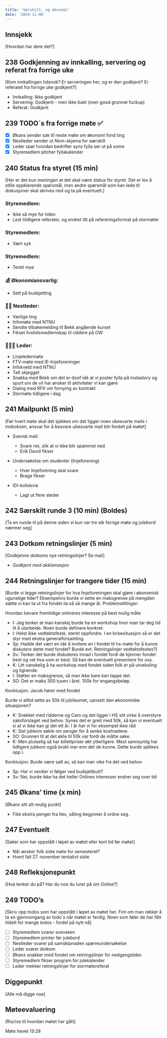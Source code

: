 ```yaml
---
title: 'Særskilt, og økonomi'
date: '2024-11-06'
---
```


## Innsjekk

[Hvordan har dere det?]


## 238 Godkjenning av innkalling, servering og referat fra forrige uke

[Kom innkallingen tidsnok? Er serveringen her, og er den godkjent? Er referatet fra forrige uke godkjent?]

- Innkalling: Ikke godkjent
- Servering: Godkjent - men ikke bakt (men good grunnet fuckup)
- Referat: Godkjent

## 239 TODO´s fra forrige møte **✅**

- [x]  Økans sender sak til neste møte om økonomi fond ting
- [x]  Nestleder sender ut Nom-skjema for særskilt
- [x]  Leder spør hvordan bedrifter syns fylla ser ut på some
- [x]  Styremedlem pitcher fyllakalender

## 240 Status fra styret (15 min)

[Her er det kun meningen at det skal være status for styret. Det er lov å stille oppklarende spørsmål, men andre spørsmål som kan lede til diskusjoner skal skrives ned og ta på eventuelt.]

### **Styremedlem**:
- Ikke så mye for tiden
- Lest tildligere referater, og endret litt på refereringsformat på stormøter


### **Styremedlem**:
- Vært syk

### **Styremedlem**:
- Tenkt mye 

### **💰** Økonomiansvarlig:
- Sett på budsjetting

### 👨🏼 Nestleder:
- Vanlige ting
- Infomøte med NTNU
- Sendte tilbakemelding til Bekk angående kurset
- Fikset livstidsmedlemskap til riddere på OW

### 🧔🏼‍♂️ Leder:
- Linjeledermøte
- FTV-møte med IE-linjeforeninger
- Infokveld med NTNU
- Tatt skjegget
- Snakka med Bekk om det er doof idé at vi poster fylla på instastory og spurt om de vil har ønsker til aktiviteter vi kan gjøre
- Dialog med RFK om fornying av kontrakt
- Stormøte tidligere i dag

## 241 Mailpunkt (5 min)

[Før hvert møte skal det sjekkes om det ligger noen ubesvarte mails i innboksen, ansvar for å besvare ubesvarte mail blir fordelt på møtet]

- Svensk mail: 
    - Svare nei, slik at vi ikke blir spammet ned
    - Erik David fikser

- Undersøkelse om studenter (linjeforening)
    - Hver linjeforening skal svare
    - Brage fikser 

- IDI-kollokvie 
    - Lagt ut flere steder

## 242 Særskilt runde 3 (10 min) (Boldes)
[Ta en runde til på denne siden vi kun var tre stk forrige møte og julebord nærmer seg]

## 243 Dotkom retningslinjer (5 min)

[Godkjenne dotkoms nye retningslinjer? Se mail]


- *Godkjent med akklamasjon*

## 244 Retningslinjer for trangere tider (15 min)

[Burde vi legge retningslinjer for hva linjeforeningen skal gjøre i økonomisk ugunstige tider? Eksempelvis burde vi sette en maksgrense på mengden støtte vi kan ta ut fra fondet ila så så mange år. Problemstillinger:

Hvordan bevare fremtidige onlineres interesse på best mulig måte


- I: Jeg tenker at man kanskej burde ha en workshop hvor man tar deg tid til å utarbeide. Noen burde definere konkret. 
- I: Helst ikke vedtektsfeste, sterkt oppfordre. I en krisesituasjon så er det styr med ekstra generalforsamling. 
- Sp: Hadde det vært en idé å invitere en i fondet til hs-møte for å kunne diskutere dette med fondet? Burde evt. Retningslinjer vedtektsfestes?]
- Sv: Tenker det burde diskuteres innad i fondet fordi de kjenner fondet best og vet hva som er best. Så kan de eventuelt presentere for oss. 
- K: Litt vanskelig å ha workshop med fondet siden folk er på utveksling og lignende. 
- I: Støtter en maksgrense, så man ikke bare kan tappe det. 
- SO: Det er maks 300 tusen i året. 100k for engangsbeløp.

Konklusjon: Jacob hører med fondet

Burde vi alltid sette av 50k til jubileumet, uansett den økonomiske situasjonen?
- K: Snakket med ridderne og Caro og det ligger i HS sitt virke å overstyre saksforslaget ved behov. Synes det er greit med 50k, så kan vi eventuelt si at vi ikke kan gi det ett år. I år har vi for eksempel ikke råd
- K: Sist jubkom søkte om penger for å senke kostnadene. 
- SO: Grunnen til at det økte til 50k var fordi de måtte søke. 
- K: Men plutselig så har billettpriser økt ytterligere. Mest sannsynlig har tidligere jubkom også brukt mer enn det de kunne. Dette burde sjekkes opp i. 

Konklusjon: Burde være satt av, så kan man vike fra det ved behov

- Sp: Har vi verdier vi følger ved budsjettkutt?
- Sv: Nei, burde ikke ha det heller Onlines interesser endrer seg over tid

## 245 Økans’ time (x min)

[Økans sitt alt-mulig punkt]
- Fikk ekstra penger fra Itex,  såting begynner å ordne seg. 

## 247 Eventuelt

[Saker som har oppstått i løpet av møtet eller kort tid før møtet]

- Når ønsker folk siste møte for semesteret?
- Hvert fall 27. november tentativt siste

## 248 Refleksjonspunkt

[Hva tenker du på? Har du noe du lurer på om Online?]

## 249 TODO’s

[Skriv opp todos som har oppstått i løpet av møtet her. Fint om man rekker å ta en gjennomgang av todo´s når møtet er ferdig. Noen som føler de har fått tildelt for mange todos - fordel på nytt nå]
- [ ] Styremedlem svarer svensken
- [ ] Styremedlem printer før julebord
- [ ] Nestleder svarer på samskipnaden spørreundersøkelse
- [ ] Leder svarer dotkom
- [ ] Økans snakker med fondet om retningslinjer for nedgangstider. 
- [ ] Styremedlem fikser program for julekalender
- [ ] Leder mekker retningslinjer for stormøtereferat

## Diggepunkt

[Alle må digge noe]


## Møteevaluering

[Ris/ros til hvordan møtet har gått]

Møte hevet 13:28

